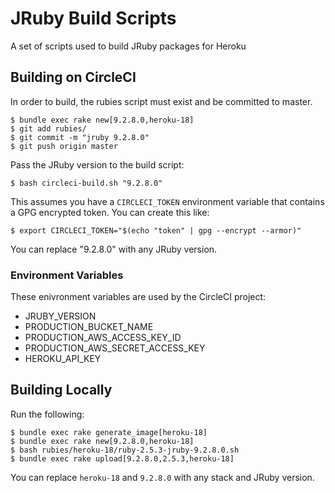 # JRuby Build Scripts

A set of scripts used to build JRuby packages for Heroku

## Building on CircleCI

In order to build, the rubies script must exist and be committed to master.

```
$ bundle exec rake new[9.2.8.0,heroku-18]
$ git add rubies/
$ git commit -m "jruby 9.2.8.0"
$ git push origin master
```

Pass the JRuby version to the build script:

```
$ bash circleci-build.sh "9.2.8.0"
```

This assumes you have a `CIRCLECI_TOKEN` environment variable that contains a GPG encrypted token. You can create this like:

```
$ export CIRCLECI_TOKEN="$(echo "token" | gpg --encrypt --armor)"
```

You can replace "9.2.8.0" with any JRuby version.

### Environment Variables

These enivronment variables are used by the CircleCI project:

* JRUBY_VERSION
* PRODUCTION_BUCKET_NAME
* PRODUCTION_AWS_ACCESS_KEY_ID
* PRODUCTION_AWS_SECRET_ACCESS_KEY
* HEROKU_API_KEY

## Building Locally

Run the following:

```
$ bundle exec rake generate_image[heroku-18]
$ bundle exec rake new[9.2.8.0,heroku-18]
$ bash rubies/heroku-18/ruby-2.5.3-jruby-9.2.8.0.sh
$ bundle exec rake upload[9.2.8.0,2.5.3,heroku-18]
```

You can replace `heroku-18` and `9.2.8.0` with any stack and JRuby version.
